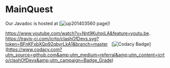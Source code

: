 # MainQuest 
Our Javadoc is hosted at [![up201403560 page](http://paginas.fe.up.pt/~up201403560/doc/)]!
  
  https://www.youtube.com/watch?v=Nnt9KuhpjLA&feature=youtu.be. 
https://travis-ci.com/icrto/clashOfDevs.svg?token=BFnKFxbXQp92qbyrLkA1&branch=master  
[![Codacy Badge](https://api.codacy.com/project/badge/Grade/cb86e5bb09fe433eb99dac88950ce32e)]  
(https://www.codacy.com?utm_source=github.com&amp;utm_medium=referral&amp;utm_content=icrto/clashOfDevs&amp;utm_campaign=Badge_Grade)
